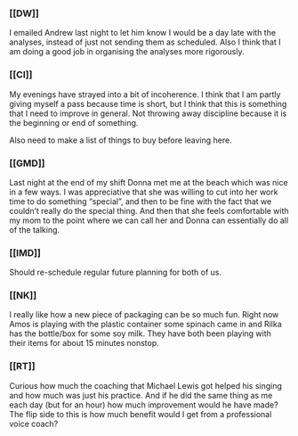 ### [[DW]]
I emailed Andrew last night to let him know I would be a day late with the analyses, instead of just not sending them as scheduled. Also I think that I am doing a good job in organising the analyses more rigorously.

### [[CI]]
My evenings have strayed into a bit of incoherence. I think that I am partly giving myself a pass because time is short, but I think that this is something that I need to improve in general. Not throwing away discipline because it is the beginning or end of something.

Also need to make a list of things to buy before leaving here.

### [[GMD]]
Last night at the end of my shift Donna met me at the beach which was nice in a few ways. I was appreciative that she was willing to cut into her work time to do something “special”, and then to be fine with the fact that we couldn’t really do the special thing. And then that she feels comfortable with my mom to the point where we can call her and Donna can essentially do all of the talking.

### [[IMD]]
Should re-schedule regular future planning for both of us.

### [[NK]]
I really like how a new piece of packaging can be so much fun. Right now Amos is playing with the plastic container some spinach came in and Rilka has the bottle/box for some soy milk. They have both been playing with their items for about 15 minutes nonstop. 

### [[RT]]
Curious how much the coaching that Michael Lewis got helped his singing and how much was just his practice. And if he did the same thing as me each day (but for an hour) how much improvement would he have made? The flip side to this is how much benefit would I get from a professional voice coach?